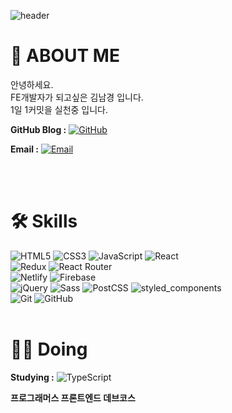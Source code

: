 ![header](https://capsule-render.vercel.app/api?type=waving&color=timeAuto&height=250&section=header&text=Namgyung%20Kim&fontSize=70&animation=fadeIn&fontAlignY=38&descAlignY=54&descAlign=62)

# 🤗 ABOUT ME

안녕하세요. <br/>
FE개발자가 되고싶은 김남경 입니다. <br/>
1일 1커밋을 실천중 입니다. <br />

**GitHub Blog :** 
[![GitHub](https://img.shields.io/badge/GitHub-181717?style=flat-square&logo=GitHub&logoColor=white)](https://NamgyungKim.github.io/)

**Email :** 
[![Email](https://img.shields.io/badge/namgyung.kim@gmail.com-4A86CF?style=flat-square&logo=Gmail&logoColor=white)](mailto:namgyung.kim@gmail.com)

<br />
<br />

# 🛠 Skills

![HTML5](https://img.shields.io/badge/HTML5-E34F26?style=flat-square&logo=HTML5&logoColor=white)
![CSS3](https://img.shields.io/badge/CSS3-1572B6?style=flat-square&logo=CSS3&logoColor=white)
![JavaScript](https://img.shields.io/badge/JavaScript-F7DF1E?style=flat-square&logo=JavaScript&logoColor=white)
![React](https://img.shields.io/badge/React-61DAFB?style=flat-square&logo=React&logoColor=white)
<br />
![Redux](https://img.shields.io/badge/Redux-764ABC?style=flat-square&logo=Redux&logoColor=white)
![React Router](https://img.shields.io/badge/ReactRouter-CA4245?style=flat-square&logo=ReactRouter&logoColor=white)
<br />
![Netlify](https://img.shields.io/badge/Netlify-00C7B7?style=flat-square&logo=Netlify&logoColor=white)
![Firebase](https://img.shields.io/badge/Firebase-FFCA28?style=flat-square&logo=Firebase&logoColor=white)
<br />
![jQuery](https://img.shields.io/badge/jQuery-0769AD?style=flat-square&logo=jQuery&logoColor=white)
![Sass](https://img.shields.io/badge/Sass-CC6699?style=flat-square&logo=Sass&logoColor=white)
![PostCSS](https://img.shields.io/badge/PostCSS-DD3A0A?style=flat-square&logo=PostCSS&logoColor=white)
![styled_components](https://img.shields.io/badge/styled_components-DB7093?style=flat-square&logo=styled-components&logoColor=white)
<br />
![Git](https://img.shields.io/badge/Git-F05032?style=flat-square&logo=git&logoColor=white)
![GitHub](https://img.shields.io/badge/GitHub-181717?style=flat-square&logo=GitHub&logoColor=white)
<br />
<br />

<!-- <img src="https://img.shields.io/badge/Vue.js-4FC08D?style=flat-square&logo=Vue.js&logoColor=white"/> -->

# 🏃‍♀️ Doing

**Studying :**
![TypeScript](https://img.shields.io/badge/TypeScript-3178C6?style=flat-square&logo=TypeScript&logoColor=white)
 
**프로그래머스 프론트엔드 데브코스**

<br />
<br />
<br />
